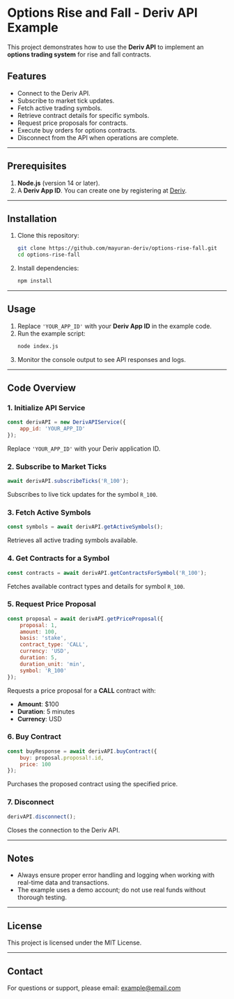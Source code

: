 # Options Rise and Fall - Deriv API Example

This project demonstrates how to use the **Deriv API** to implement an **options trading system** for rise and fall contracts.

## Features
- Connect to the Deriv API.
- Subscribe to market tick updates.
- Fetch active trading symbols.
- Retrieve contract details for specific symbols.
- Request price proposals for contracts.
- Execute buy orders for options contracts.
- Disconnect from the API when operations are complete.

---

## Prerequisites
1. **Node.js** (version 14 or later).
2. A **Deriv App ID**. You can create one by registering at [Deriv](https://deriv.com).

---

## Installation
1. Clone this repository:
   ```bash
   git clone https://github.com/mayuran-deriv/options-rise-fall.git
   cd options-rise-fall
   ```

2. Install dependencies:
   ```bash
   npm install
   ```

---

## Usage
1. Replace `'YOUR_APP_ID'` with your **Deriv App ID** in the example code.
2. Run the example script:
   ```bash
   node index.js
   ```
3. Monitor the console output to see API responses and logs.

---

## Code Overview

### 1. Initialize API Service
```javascript
const derivAPI = new DerivAPIService({
    app_id: 'YOUR_APP_ID'
});
```
Replace `'YOUR_APP_ID'` with your Deriv application ID.

### 2. Subscribe to Market Ticks
```javascript
await derivAPI.subscribeTicks('R_100');
```
Subscribes to live tick updates for the symbol `R_100`.

### 3. Fetch Active Symbols
```javascript
const symbols = await derivAPI.getActiveSymbols();
```
Retrieves all active trading symbols available.

### 4. Get Contracts for a Symbol
```javascript
const contracts = await derivAPI.getContractsForSymbol('R_100');
```
Fetches available contract types and details for symbol `R_100`.

### 5. Request Price Proposal
```javascript
const proposal = await derivAPI.getPriceProposal({
    proposal: 1,
    amount: 100,
    basis: 'stake',
    contract_type: 'CALL',
    currency: 'USD',
    duration: 5,
    duration_unit: 'min',
    symbol: 'R_100'
});
```
Requests a price proposal for a **CALL** contract with:
- **Amount**: $100
- **Duration**: 5 minutes
- **Currency**: USD

### 6. Buy Contract
```javascript
const buyResponse = await derivAPI.buyContract({
    buy: proposal.proposal!.id,
    price: 100
});
```
Purchases the proposed contract using the specified price.

### 7. Disconnect
```javascript
derivAPI.disconnect();
```
Closes the connection to the Deriv API.

---

## Notes
- Always ensure proper error handling and logging when working with real-time data and transactions.
- The example uses a demo account; do not use real funds without thorough testing.

---

## License
This project is licensed under the MIT License.

---

## Contact
For questions or support, please email: example@email.com

